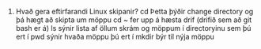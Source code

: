 1. Hvað gera eftirfarandi Linux skipanir?
	cd Þetta þýðir change directory og þá hægt að skipta um möppu
	cd ~ fer upp á hæsta drif (drifið sem að git bash er á)
	ls sýnir lista af öllum skrám og möppum í directoryinu sem þú ert í
	pwd sýnir hvaða möppu þú ert í 
	mkdir býr til nýja möppu

	

